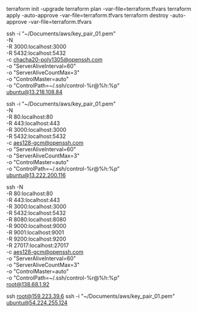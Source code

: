 
terraform init -upgrade
terraform plan -var-file=terraform.tfvars
terraform apply -auto-approve -var-file=terraform.tfvars
terraform destroy -auto-approve -var-file=terraform.tfvars

ssh -i "~/Documents/aws/key_pair_01.pem" \
     -N \
     -R 3000:localhost:3000 \
     -R 5432:localhost:5432 \
     -c chacha20-poly1305@openssh.com \
     -o "ServerAliveInterval=60" \
     -o "ServerAliveCountMax=3" \
     -o "ControlMaster=auto" \
     -o "ControlPath=~/.ssh/control-%r@%h:%p" \
     ubuntu@13.218.108.84

ssh -i "~/Documents/aws/key_pair_01.pem" \
     -N \
     -R 80:localhost:80 \
     -R 443:localhost:443 \
     -R 3000:localhost:3000 \
     -R 5432:localhost:5432 \
     -c aes128-gcm@openssh.com \
     -o "ServerAliveInterval=60" \
     -o "ServerAliveCountMax=3" \
     -o "ControlMaster=auto" \
     -o "ControlPath=~/.ssh/control-%r@%h:%p" \
     ubuntu@13.222.200.116

ssh -N \
     -R 80:localhost:80 \
     -R 443:localhost:443 \
     -R 3000:localhost:3000 \
     -R 5432:localhost:5432 \
     -R 8080:localhost:8080 \
     -R 9000:localhost:9000 \
     -R 9001:localhost:9001 \
     -R 9200:localhost:9200 \
     -R 27017:localhost:27017 \
     -c aes128-gcm@openssh.com \
     -o "ServerAliveInterval=60" \
     -o "ServerAliveCountMax=3" \
     -o "ControlMaster=auto" \
     -o "ControlPath=~/.ssh/control-%r@%h:%p" \
     root@138.68.1.92

ssh root@159.223.39.6
ssh -i "~/Documents/aws/key_pair_01.pem" ubuntu@54.224.255.124